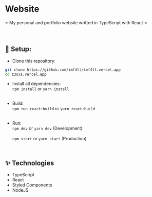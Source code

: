 # Website
⭐ My personal and portfolio website writted in TypeScript with React ⭐

&nbsp;
## 🔧 Setup:
- Clone this repository:<br>
```bash
git clone https://github.com/imf4ll/imf4ll.vercel.app
cd z3oxs.vercel.app
```

- Install all dependencies:<br>
`npm install` or `yarn install`<br><br>

- Build:<br>
`npm run react:build` or `yarn react:build`<br><br>

- Run:<br>
`npm dev` or `yarn dev` (Development)<br><br>
`npm start` or `yarn start` (Production)

&nbsp;
## ✨ Technologies
- TypeScript
- React
- Styled Components
- NodeJS
